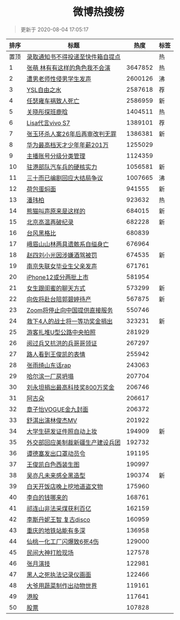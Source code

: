<h1 align="center">微博热搜榜</h1>

> 更新于 2020-08-04 17:05:17

| 排序 | 标题                                                                                                                                                                                                                                  | 热度    | 标签 |
| ---- | ------------------------------------------------------------------------------------------------------------------------------------------------------------------------------------------------------------------------------------- | ------- | ---- |
| 置顶 | [录取通知书不得投递至快件箱自提点](https://s.weibo.com/weibo?q=%23%E5%BD%95%E5%8F%96%E9%80%9A%E7%9F%A5%E4%B9%A6%E4%B8%8D%E5%BE%97%E6%8A%95%E9%80%92%E8%87%B3%E5%BF%AB%E4%BB%B6%E7%AE%B1%E8%87%AA%E6%8F%90%E7%82%B9%23&Refer=new_time) |         | 热   |
| 1    | [张萌 林有有这样的角色我不会演](https://s.weibo.com/weibo?q=%E5%BC%A0%E8%90%8C%20%E6%9E%97%E6%9C%89%E6%9C%89%E8%BF%99%E6%A0%B7%E7%9A%84%E8%A7%92%E8%89%B2%E6%88%91%E4%B8%8D%E4%BC%9A%E6%BC%94&Refer=top)                              | 3647852 | 热   |
| 2    | [遭男老师性侵男学生发声](https://s.weibo.com/weibo?q=%23%E9%81%AD%E7%94%B7%E8%80%81%E5%B8%88%E6%80%A7%E4%BE%B5%E7%94%B7%E5%AD%A6%E7%94%9F%E5%8F%91%E5%A3%B0%23&Refer=top)                                                             | 2600126 | 沸   |
| 3    | [YSL自由之水](https://s.weibo.comjavascript:void(0);)                                                                                                                                                                                 | 2587618 | 荐   |
| 4    | [任瑟雍车祸致人死亡](https://s.weibo.com/weibo?q=%23%E4%BB%BB%E7%91%9F%E9%9B%8D%E8%BD%A6%E7%A5%B8%E8%87%B4%E4%BA%BA%E6%AD%BB%E4%BA%A1%23&Refer=top)                                                                                   | 2586959 | 新   |
| 5    | [关晓彤探班鹿晗](https://s.weibo.com/weibo?q=%23%E5%85%B3%E6%99%93%E5%BD%A4%E6%8E%A2%E7%8F%AD%E9%B9%BF%E6%99%97%23&Refer=top)                                                                                                         | 1404511 | 热   |
| 6    | [Lisa代言vivo S7](https://s.weibo.comjavascript:void(0);)                                                                                                                                                                             | 1389101 | 荐   |
| 7    | [张玉环杀人案26年后再审改判无罪](https://s.weibo.com/weibo?q=%23%E5%BC%A0%E7%8E%89%E7%8E%AF%E6%9D%80%E4%BA%BA%E6%A1%8826%E5%B9%B4%E5%90%8E%E5%86%8D%E5%AE%A1%E6%94%B9%E5%88%A4%E6%97%A0%E7%BD%AA%23&Refer=top)                        | 1386381 | 新   |
| 8    | [华为最高档天才少年年薪201万](https://s.weibo.com/weibo?q=%23%E5%8D%8E%E4%B8%BA%E6%9C%80%E9%AB%98%E6%A1%A3%E5%A4%A9%E6%89%8D%E5%B0%91%E5%B9%B4%E5%B9%B4%E8%96%AA201%E4%B8%87%23&Refer=top)                                            | 1255029 |      |
| 9    | [主播账号分级分类管理](https://s.weibo.com/weibo?q=%23%E4%B8%BB%E6%92%AD%E8%B4%A6%E5%8F%B7%E5%88%86%E7%BA%A7%E5%88%86%E7%B1%BB%E7%AE%A1%E7%90%86%23&Refer=top)                                                                        | 1124359 |      |
| 10   | [驻港部队汽车兵的硬核实力](https://s.weibo.com/weibo?q=%23%E9%A9%BB%E6%B8%AF%E9%83%A8%E9%98%9F%E6%B1%BD%E8%BD%A6%E5%85%B5%E7%9A%84%E7%A1%AC%E6%A0%B8%E5%AE%9E%E5%8A%9B%23&Refer=top)                                                  | 1056581 | 新   |
| 11   | [三十而已编剧回应大结局争议](https://s.weibo.com/weibo?q=%23%E4%B8%89%E5%8D%81%E8%80%8C%E5%B7%B2%E7%BC%96%E5%89%A7%E5%9B%9E%E5%BA%94%E5%A4%A7%E7%BB%93%E5%B1%80%E4%BA%89%E8%AE%AE%23&Refer=top)                                       | 1007665 | 沸   |
| 12   | [荷包蛋焖面](https://s.weibo.com/weibo?q=%23%E8%8D%B7%E5%8C%85%E8%9B%8B%E7%84%96%E9%9D%A2%23&Refer=top)                                                                                                                               | 941555  | 新   |
| 13   | [潘玮柏](https://s.weibo.com/weibo?q=%E6%BD%98%E7%8E%AE%E6%9F%8F&Refer=top)                                                                                                                                                           | 923632  | 热   |
| 14   | [熊猫叫声原来是这样的](https://s.weibo.com/weibo?q=%23%E7%86%8A%E7%8C%AB%E5%8F%AB%E5%A3%B0%E5%8E%9F%E6%9D%A5%E6%98%AF%E8%BF%99%E6%A0%B7%E7%9A%84%23&Refer=top)                                                                        | 684015  | 新   |
| 15   | [北京高温再破纪录](https://s.weibo.com/weibo?q=%23%E5%8C%97%E4%BA%AC%E9%AB%98%E6%B8%A9%E5%86%8D%E7%A0%B4%E7%BA%AA%E5%BD%95%23&Refer=top)                                                                                              | 682228  | 新   |
| 16   | [台风黑格比](https://s.weibo.com/weibo?q=%23%E5%8F%B0%E9%A3%8E%E9%BB%91%E6%A0%BC%E6%AF%94%23&Refer=top)                                                                                                                               | 680839  |      |
| 17   | [峨眉山山林两具遗骸系自缢身亡](https://s.weibo.com/weibo?q=%23%E5%B3%A8%E7%9C%89%E5%B1%B1%E5%B1%B1%E6%9E%97%E4%B8%A4%E5%85%B7%E9%81%97%E9%AA%B8%E7%B3%BB%E8%87%AA%E7%BC%A2%E8%BA%AB%E4%BA%A1%23&Refer=top)                            | 676964  |      |
| 18   | [赵四刘小光因涉嫌酒驾被罚](https://s.weibo.com/weibo?q=%23%E8%B5%B5%E5%9B%9B%E5%88%98%E5%B0%8F%E5%85%89%E5%9B%A0%E6%B6%89%E5%AB%8C%E9%85%92%E9%A9%BE%E8%A2%AB%E7%BD%9A%23&Refer=top)                                                  | 674535  | 新   |
| 19   | [南京失联女毕业生父亲发声](https://s.weibo.com/weibo?q=%E5%8D%97%E4%BA%AC%E5%A4%B1%E8%81%94%E5%A5%B3%E6%AF%95%E4%B8%9A%E7%94%9F%E7%88%B6%E4%BA%B2%E5%8F%91%E5%A3%B0&Refer=top)                                                        | 671761  |      |
| 20   | [iPhone12或分两批上市](https://s.weibo.com/weibo?q=%23iPhone12%E6%88%96%E5%88%86%E4%B8%A4%E6%89%B9%E4%B8%8A%E5%B8%82%23&Refer=top)                                                                                                    | 581954  |      |
| 21   | [女生跟闺蜜的聊天方式](https://s.weibo.com/weibo?q=%23%E5%A5%B3%E7%94%9F%E8%B7%9F%E9%97%BA%E8%9C%9C%E7%9A%84%E8%81%8A%E5%A4%A9%E6%96%B9%E5%BC%8F%23&Refer=top)                                                                        | 573299  | 新   |
| 22   | [向佐将赴台陪郭碧婷待产](https://s.weibo.com/weibo?q=%E5%90%91%E4%BD%90%E5%B0%86%E8%B5%B4%E5%8F%B0%E9%99%AA%E9%83%AD%E7%A2%A7%E5%A9%B7%E5%BE%85%E4%BA%A7&Refer=top)                                                                   | 567875  | 新   |
| 23   | [Zoom将停止向中国提供直接服务](https://s.weibo.com/weibo?q=%23Zoom%E5%B0%86%E5%81%9C%E6%AD%A2%E5%90%91%E4%B8%AD%E5%9B%BD%E6%8F%90%E4%BE%9B%E7%9B%B4%E6%8E%A5%E6%9C%8D%E5%8A%A1%23&Refer=top)                                          | 550746  |      |
| 24   | [救下4人的战士将一等功奖金捐出](https://s.weibo.com/weibo?q=%E6%95%91%E4%B8%8B4%E4%BA%BA%E7%9A%84%E6%88%98%E5%A3%AB%E5%B0%86%E4%B8%80%E7%AD%89%E5%8A%9F%E5%A5%96%E9%87%91%E6%8D%90%E5%87%BA&Refer=top)                                | 323231  | 新   |
| 25   | [游客扎堆U型公路中央拍照](https://s.weibo.com/weibo?q=%E6%B8%B8%E5%AE%A2%E6%89%8E%E5%A0%86U%E5%9E%8B%E5%85%AC%E8%B7%AF%E4%B8%AD%E5%A4%AE%E6%8B%8D%E7%85%A7&Refer=top)                                                                 | 281929  |      |
| 26   | [阅过兵又抗洪的兵哥哥领证](https://s.weibo.com/weibo?q=%E9%98%85%E8%BF%87%E5%85%B5%E5%8F%88%E6%8A%97%E6%B4%AA%E7%9A%84%E5%85%B5%E5%93%A5%E5%93%A5%E9%A2%86%E8%AF%81&Refer=top)                                                        | 267297  |      |
| 27   | [路人看到王俊凯的表情](https://s.weibo.com/weibo?q=%23%E8%B7%AF%E4%BA%BA%E7%9C%8B%E5%88%B0%E7%8E%8B%E4%BF%8A%E5%87%AF%E7%9A%84%E8%A1%A8%E6%83%85%23&Refer=top)                                                                        | 255942  |      |
| 28   | [张雨绮山东话rap](https://s.weibo.com/weibo?q=%23%E5%BC%A0%E9%9B%A8%E7%BB%AE%E5%B1%B1%E4%B8%9C%E8%AF%9Drap%23&Refer=top)                                                                                                              | 243063  |      |
| 29   | [哈尔滨一厂房坍塌](https://s.weibo.com/weibo?q=%E5%93%88%E5%B0%94%E6%BB%A8%E4%B8%80%E5%8E%82%E6%88%BF%E5%9D%8D%E5%A1%8C&Refer=top)                                                                                                    | 207704  |      |
| 30   | [刘永坦捐出最高科技奖800万奖金](https://s.weibo.com/weibo?q=%23%E5%88%98%E6%B0%B8%E5%9D%A6%E6%8D%90%E5%87%BA%E6%9C%80%E9%AB%98%E7%A7%91%E6%8A%80%E5%A5%96800%E4%B8%87%E5%A5%96%E9%87%91%23&Refer=top)                                 | 206746  |      |
| 31   | [阿古朵](https://s.weibo.com/weibo?q=%E9%98%BF%E5%8F%A4%E6%9C%B5&Refer=top)                                                                                                                                                           | 206617  |      |
| 32   | [章子怡VOGUE金九封面](https://s.weibo.com/weibo?q=%23%E7%AB%A0%E5%AD%90%E6%80%A1VOGUE%E9%87%91%E4%B9%9D%E5%B0%81%E9%9D%A2%23&Refer=top)                                                                                               | 206372  |      |
| 33   | [舒淇出演林俊杰MV](https://s.weibo.com/weibo?q=%23%E8%88%92%E6%B7%87%E5%87%BA%E6%BC%94%E6%9E%97%E4%BF%8A%E6%9D%B0MV%23&Refer=top)                                                                                                     | 201922  |      |
| 34   | [大学生研发证件照自动上妆](https://s.weibo.com/weibo?q=%E5%A4%A7%E5%AD%A6%E7%94%9F%E7%A0%94%E5%8F%91%E8%AF%81%E4%BB%B6%E7%85%A7%E8%87%AA%E5%8A%A8%E4%B8%8A%E5%A6%86&Refer=top)                                                        | 194909  | 新   |
| 35   | [外交部回应美制裁新疆生产建设兵团](https://s.weibo.com/weibo?q=%23%E5%A4%96%E4%BA%A4%E9%83%A8%E5%9B%9E%E5%BA%94%E7%BE%8E%E5%88%B6%E8%A3%81%E6%96%B0%E7%96%86%E7%94%9F%E4%BA%A7%E5%BB%BA%E8%AE%BE%E5%85%B5%E5%9B%A2%23&Refer=top)      | 192732  |      |
| 36   | [谭德塞发出口罩动员令](https://s.weibo.com/weibo?q=%E8%B0%AD%E5%BE%B7%E5%A1%9E%E5%8F%91%E5%87%BA%E5%8F%A3%E7%BD%A9%E5%8A%A8%E5%91%98%E4%BB%A4&Refer=top)                                                                              | 191195  |      |
| 37   | [王俊凯白色西装生图](https://s.weibo.com/weibo?q=%23%E7%8E%8B%E4%BF%8A%E5%87%AF%E7%99%BD%E8%89%B2%E8%A5%BF%E8%A3%85%E7%94%9F%E5%9B%BE%23&Refer=top)                                                                                   | 190997  |      |
| 38   | [吴亦凡未来感全黑造型](https://s.weibo.com/weibo?q=%E5%90%B4%E4%BA%A6%E5%87%A1%E6%9C%AA%E6%9D%A5%E6%84%9F%E5%85%A8%E9%BB%91%E9%80%A0%E5%9E%8B&Refer=top)                                                                              | 190374  | 新   |
| 39   | [白天开饭店晚上挖地道盗文物](https://s.weibo.com/weibo?q=%23%E7%99%BD%E5%A4%A9%E5%BC%80%E9%A5%AD%E5%BA%97%E6%99%9A%E4%B8%8A%E6%8C%96%E5%9C%B0%E9%81%93%E7%9B%97%E6%96%87%E7%89%A9%23&Refer=top)                                       | 175960  |      |
| 40   | [李白的钱哪来的](https://s.weibo.com/weibo?q=%23%E6%9D%8E%E7%99%BD%E7%9A%84%E9%92%B1%E5%93%AA%E6%9D%A5%E7%9A%84%23&Refer=top)                                                                                                         | 168761  |      |
| 41   | [祁连山非法采煤获利百亿](https://s.weibo.com/weibo?q=%23%E7%A5%81%E8%BF%9E%E5%B1%B1%E9%9D%9E%E6%B3%95%E9%87%87%E7%85%A4%E8%8E%B7%E5%88%A9%E7%99%BE%E4%BA%BF%23&Refer=top)                                                             | 162159  |      |
| 42   | [李斯丹妮王智 复古disco](https://s.weibo.com/weibo?q=%E6%9D%8E%E6%96%AF%E4%B8%B9%E5%A6%AE%E7%8E%8B%E6%99%BA%20%E5%A4%8D%E5%8F%A4disco&Refer=top)                                                                                      | 160959  |      |
| 43   | [重庆的地铁站能有多深](https://s.weibo.com/weibo?q=%23%E9%87%8D%E5%BA%86%E7%9A%84%E5%9C%B0%E9%93%81%E7%AB%99%E8%83%BD%E6%9C%89%E5%A4%9A%E6%B7%B1%23&Refer=top)                                                                        | 136958  |      |
| 44   | [仙桃一化工厂闪爆致6死4伤](https://s.weibo.com/weibo?q=%23%E4%BB%99%E6%A1%83%E4%B8%80%E5%8C%96%E5%B7%A5%E5%8E%82%E9%97%AA%E7%88%86%E8%87%B46%E6%AD%BB4%E4%BC%A4%23&Refer=top)                                                         | 129000  |      |
| 45   | [民间大神打脸现场](https://s.weibo.com/weibo?q=%E6%B0%91%E9%97%B4%E5%A4%A7%E7%A5%9E%E6%89%93%E8%84%B8%E7%8E%B0%E5%9C%BA&Refer=top)                                                                                                    | 127578  |      |
| 46   | [张月演技](https://s.weibo.com/weibo?q=%23%E5%BC%A0%E6%9C%88%E6%BC%94%E6%8A%80%23&Refer=top)                                                                                                                                          | 122981  |      |
| 47   | [黑人之死执法记录仪画面](https://s.weibo.com/weibo?q=%E9%BB%91%E4%BA%BA%E4%B9%8B%E6%AD%BB%E6%89%A7%E6%B3%95%E8%AE%B0%E5%BD%95%E4%BB%AA%E7%94%BB%E9%9D%A2&Refer=top)                                                                   | 122466  |      |
| 48   | [大爷用蔬菜制作出动物世界](https://s.weibo.com/weibo?q=%E5%A4%A7%E7%88%B7%E7%94%A8%E8%94%AC%E8%8F%9C%E5%88%B6%E4%BD%9C%E5%87%BA%E5%8A%A8%E7%89%A9%E4%B8%96%E7%95%8C&Refer=top)                                                        | 119161  |      |
| 49   | [港股](https://s.weibo.com/weibo?q=%E6%B8%AF%E8%82%A1&Refer=top)                                                                                                                                                                      | 117641  |      |
| 50   | [股票](https://s.weibo.com/weibo?q=%E8%82%A1%E7%A5%A8&Refer=top)                                                                                                                                                                      | 107828  |      |